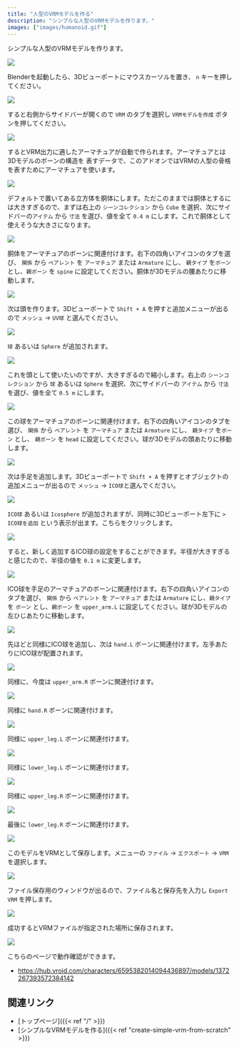 ```yaml
---
title: "人型のVRMモデルを作る"
description: "シンプルな人型のVRMモデルを作ります。"
images: ["images/humanoid.gif"]
---
```


シンプルな人型のVRMモデルを作ります。

![](../../images/humanoid.gif)

Blenderを起動したら、3Dビューポートにマウスカーソルを置き、 `n` キーを押してください。

![](../images/humanoid1.png)

すると右側からサイドバーが開くので `VRM` のタブを選択し `VRMモデルを作成` ボタンを押してください。

![](../images/humanoid2.png)

するとVRM出力に適したアーマチュアが自動で作られます。アーマチュアとは3Dモデルのボーンの構造を
表すデータで、このアドオンではVRMの人型の骨格を表すためにアーマチュアを使います。

![](../images/humanoid3.png)

デフォルトで置いてある立方体を胴体にします。ただこのままでは胴体とするには大きすぎるので、まずは右上の `シーンコレクション` から `Cube` を選択、次にサイドバーの`アイテム` から `寸法` を選び、値を全て `0.4 m` にします。これで胴体として使えそうな大きさになります。

![](../images/humanoid4.png)

胴体をアーマチュアのボーンに関連付けます。右下の四角いアイコンのタブを選び、 `関係` から `ペアレント` を `アーマチュア` または `Armature` にし、 `親タイプ` を`ボーン` とし、`親ボーン` を `spine` に設定してください。胴体が3Dモデルの腰あたりに移動します。

![](../images/humanoid5.png)

次は頭を作ります。3Dビューポートで `Shift + A` を押すと追加メニューが出るので `メッシュ` → `UV球` と選んでください。

![](../images/humanoid6.png)

`球` あるいは `Sphere` が追加されます。

![](../images/humanoid7.png)

これを頭として使いたいのですが、大きすぎるので縮小します。右上の `シーンコレクション` から `球` あるいは `Sphere` を選択、次にサイドバーの `アイテム` から `寸法` を選び、値を全て `0.5 m` にします。

![](../images/humanoid8.png)

この球をアーマチュアのボーンに関連付けます。右下の四角いアイコンのタブを選び、 `関係` から `ペアレント` を `アーマチュア` または `Armature` にし、 `親タイプ` を`ボーン` とし、 `親ボーン` を `head` に設定してください。球が3Dモデルの頭あたりに移動します。

![](../images/humanoid9.png)

次は手足を追加します。3Dビューポートで `Shift + A` を押すとオブジェクトの追加メニューが出るので `メッシュ` → `ICO球`と選んでください。

![](../images/humanoid10.png)

`ICO球` あるいは `Icosphere` が追加されますが、同時に3Dビューポート左下に `> ICO球を追加` という表示が出ます。こちらをクリックします。

![](../images/humanoid11.png)

すると、新しく追加するICO球の設定をすることができます。半径が大きすぎると感じたので、半径の値を `0.1 m` に変更します。

![](../images/humanoid12.png)

ICO球を手足のアーマチュアのボーンに関連付けます。右下の四角いアイコンのタブを選び、 `関係` から `ペアレント` を `アーマチュア` または `Armature` にし、`親タイプ`を `ボーン` とし、`親ボーン` を `upper_arm.L` に設定してください。球が3Dモデルの左ひじあたりに移動します。

![](../images/humanoid13.png)

先ほどと同様にICO球を追加し、次は `hand.L` ボーンに関連付けます。左手あたりにICO球が配置されます。

![](../images/humanoid14.png)

同様に、今度は `upper_arm.R` ボーンに関連付けます。

![](../images/humanoid15.png)

同様に `hand.R` ボーンに関連付けます。

![](../images/humanoid16.png)

同様に `upper_leg.L` ボーンに関連付けます。

![](../images/humanoid17.png)

同様に `lower_leg.L` ボーンに関連付けます。

![](../images/humanoid18.png)

同様に `upper_leg.R` ボーンに関連付けます。

![](../images/humanoid19.png)

最後に `lower_leg.R` ボーンに関連付けます。

![](../images/humanoid20.png)

このモデルをVRMとして保存します。メニューの `ファイル` → `エクスポート` → `VRM` を選択します。

![](../images/simple2.png)

ファイル保存用のウィンドウが出るので、ファイル名と保存先を入力し `Export VRM` を押します。

![](../images/simple3.png)

成功するとVRMファイルが指定された場所に保存されます。

![](../../images/humanoid.gif)

こちらのページで動作確認ができます。

- https://hub.vroid.com/characters/6595382014094436897/models/1372267393572384142

## 関連リンク

- [トップページ]({{< ref "/" >}})
- [シンプルなVRMモデルを作る]({{< ref "create-simple-vrm-from-scratch" >}})
